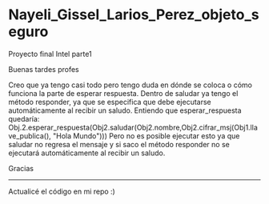 # Nayeli_Gissel_Larios_Perez_objeto_seguro
Proyecto final Intel parte1

Buenas tardes profes

Creo que ya tengo casi todo pero tengo duda en dónde se coloca o cómo funciona la parte de esperar respuesta.
Dentro de saludar ya tengo el método responder, ya que se especifica que debe ejecutarse automáticamente al recibir un saludo.
Entiendo que esperar_respuesta quedaría:
  Obj.2.esperar_respuesta(Obj2.saludar(Obj2.nombre,Obj2.cifrar_msj(Obj1.llave_publica(), "Hola Mundo")))
Pero no es posible ejecutar esto ya que saludar no regresa el mensaje y si saco el método responder no se ejecutará automáticamente al recibir un saludo.

Gracias


------------------------------------------------------------------------------------------------------------------------------------------------------------
Actualicé el código en mi repo :)
